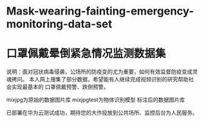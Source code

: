 # Mask-wearing-fainting-emergency-monitoring-data-set
# 口罩佩戴晕倒紧急情况监测数据集
说明：面对冠状病毒侵袭，公场所的防疫变的尤为重要，如何有效监督防疫变成灵魂拷问。
本人网上搜集了部分数据，希望能有人继续完成视频识别的研究帮助社会实现最基本的
口罩佩戴预警、跌倒预警。

mixjpg为原始的数据图片库
mixjpgtest为物体识别模型 标注后的数据图片库

已部署在华为云测试成功，期待您的大作投放到公共场所、监控后台为人民服务。
